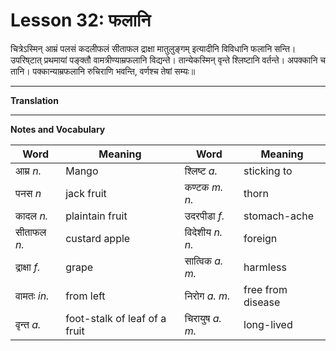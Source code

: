 # Lesson 32: फलानि

चित्रेऽस्मिन् आम्रं पलसं कदलीफलं सीताफल द्राक्षा मातुलुङ्गम् इत्यादीनि विविधानि फलानि सन्ति। उपरिष्‌टात् प्रथमायां पङ्क्तौ वामत्रीण्याम्रफलानि विद्यन्ते। तान्येकस्मिन् वृन्ते श्लिष्टानि वर्तन्ते। अपक्कानि च तानि। पक्कान्याम्रफलानि रुचिराणि भवन्ति, वर्णश्च तेषां सम्यः॥


---

**Translation**

---

**Notes and Vocabulary**

| **Word** | **Meaning** | **Word** | **Meaning** |  
| --- | --- | --- | --- |
| आम्र *n.* | Mango | श्लिष्ट *a.* | sticking to |
| पनस *n* | jack fruit | कण्टक *m. n.* | thorn|
| कादल *n.* | plaintain fruit | उदरपीडा *f.* | stomach-ache |
| सीताफल *n.* | custard apple | विदेशीय *n. n.* | foreign |
| द्राक्षा *f.* | grape | सात्विक *a. m.* | harmless |
| वामतः *in.* | from left | निरोग *a. m.* | free from disease |
| वृन्त *a.* | foot-stalk of leaf of a fruit  | चिरायुष *a. m.* | long-lived |
